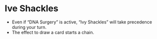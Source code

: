 # Ive Shackles

*   Even if “DNA Surgery” is active, “Ivy Shackles” will take precedence during your turn.
*   The effect to draw a card starts a chain.
